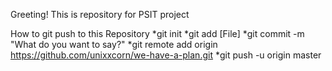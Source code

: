 Greeting! This is repository for PSIT project

How to git push to this Repository
*git init
*git add [File]
*git commit -m "What do you want to say?"
*git remote add origin https://github.com/unixxcorn/we-have-a-plan.git
*git push -u origin master
